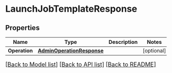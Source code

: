 # LaunchJobTemplateResponse

## Properties

Name | Type | Description | Notes
------------ | ------------- | ------------- | -------------
**Operation** | [**AdminOperationResponse**](AdminOperationResponse.md) |  | [optional] 

[[Back to Model list]](../README.md#documentation-for-models) [[Back to API list]](../README.md#documentation-for-api-endpoints) [[Back to README]](../README.md)

<style>
     p, ul, ol, li { font-size: 18px !important;}
</style>


